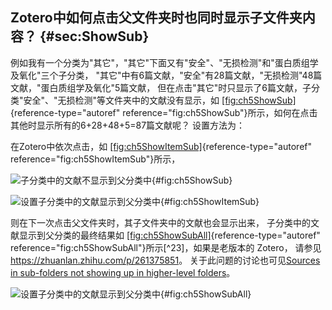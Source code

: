 ## Zotero中如何点击父文件夹时也同时显示子文件夹内容？ {#sec:ShowSub}

例如我有一个分类为"其它"，"其它"下面又有"安全"、"无损检测"和"蛋白质组学及氧化"三个子分类，
"其它"中有6篇文献，"安全"有28篇文献，"无损检测"48篇文献，"蛋白质组学及氧化"5篇文献，
但在点击"其它"时只显示了6篇文献，子分类"安全"、"无损检测"等文件夹中的文献没有显示，如
[\[fig:ch5ShowSub\]](#fig:ch5ShowSub){reference-type="autoref"
reference="fig:ch5ShowSub"}所示，如何在点击其他时显示所有的6+28+48+5=87篇文献呢？
设置方法为：

在Zotero中依次点击，如
[\[fig:ch5ShowItemSub\]](#fig:ch5ShowItemSub){reference-type="autoref"
reference="fig:ch5ShowItemSub"}所示，

![子分类中的文献不显示到父分类中](ch5ShowSub){#fig:ch5ShowSub}

![设置子分类中的文献显示到父分类中](ch5ShowItemSub){#fig:ch5ShowItemSub}

则在下一次点击父文件夹时，其子文件夹中的文献也会显示出来，
子分类中的文献显示到父分类的最终结果如
[\[fig:ch5ShowSubAll\]](#fig:ch5ShowSubAll){reference-type="autoref"
reference="fig:ch5ShowSubAll"}所示[^23]，如果是老版本的 Zotero，
请参见<https://zhuanlan.zhihu.com/p/261375851>。
关于此问题的讨论也可见[Sources in sub-folders not showing up in
higher-level
folders](https://forums.zotero.org/discussion/68833/sources-in-sub-folders-not-showing-up-in-higher-level-folders)。

![设置子分类中的文献显示到父分类中](ch5ShowSubAll){#fig:ch5ShowSubAll}

